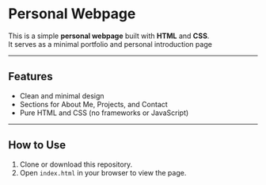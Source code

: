 # Personal Webpage

This is a simple **personal webpage** built with **HTML** and **CSS**.  
It serves as a minimal portfolio and personal introduction page

---

## Features
- Clean and minimal design
- Sections for About Me, Projects, and Contact
- Pure HTML and CSS (no frameworks or JavaScript)

---

## How to Use
1. Clone or download this repository.
2. Open `index.html` in your browser to view the page.

